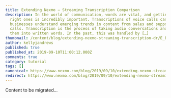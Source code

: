 ```yaml
---
title: Extending Nexmo – Streaming Transcription Comparison
description: In the world of communication, words are vital, and getting the
  right ones is incredibly important. Transcriptions of voice calls can help
  businesses understand emerging trends in content from sales and support phone
  calls. Transcription is the process of taking audio conversations and turning
  them into written words. In the past, this was handled by […]
thumbnail: /content/blog/extending-nexmo-streaming-transcription-dr/E_Extending-Nexmo_Steaming-Transcript_1200x600.jpg
author: kellyjandrews
published: true
published_at: 2019-09-10T11:00:12.000Z
comments: true
category: tutorial
tags: []
canonical: https://www.nexmo.com/blog/2019/09/10/extending-nexmo-streaming-transcription-dr
redirect: https://www.nexmo.com/blog/2019/09/10/extending-nexmo-streaming-transcription-dr
---
```


Content to be migrated...
